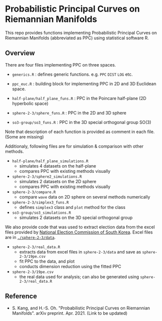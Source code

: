 # Probabilistic Principal Curves on Riemannian Manifolds

This repo provides functions implementing Probabilistic Principal Curves on Riemannian Manifolds (abbreviated as PPC) using statistical software R.

 ## Overview

There are four files implementing PPC on three spaces.

- `generics.R` : defines generic functions. e.g. `PPC` `DIST` `LOG` etc.

- `ppc_euc.R` : building block for implementing PPC in 2D and 3D Euclidean space.

- `half-plane/half_plane_funs.R` : PPC in the Poincare half-plane (2D hyperbolic space)
- `sphere-2-3/sphere_funs.R` : PPC in the 2D and 3D sphere
- `so3-group/so3_funs.R` : PPC in the 3D special orthogonal group SO(3)

Note that description of each function is provided as comment in each file. (Some are missing)



Additionaly, following files are for simulation & comparison with other methods.

- `half-plane/half_plane_simulations.R` 
  - simulates 4 datasets on the half-plane
  - compares PPC with existing methods visually
- `sphere-2-3/sphere2_simulations.R` 
  - simulates 2 datasets on the 2D sphere
  - compares PPC with existing methods visually
- `sphere-2-3/compare.R` 
  - compare `wave` data on 2D sphere on several methods numerically
- `sphere-2-3/simplex3_funs.R` 
  - defines `simplex3` class and `plot` method for the class
- `so3-group/so3_simulations.R`
  - simulates 2 datasets on the 3D special orthogonal group



We also provide code that was used to extract election data from the excel files provided by [National Election Commission of South Korea](http://info.nec.go.kr). Excel files are in [`./sphere-2-3/data`](./sphere-2-3/data).

- `sphere-2-3/real_data.R` 
  - extracts data from excel files in `sphere-2-3/data` and save as `sphere-2-3/19pe.csv`
  - fit PPC to the data, and plot
  - conducts dimension reduction using the fitted PPC
- `sphere-2-3/19pe.csv` 
  - the real data used for analysis; can also be generated using `sphere-2-3/real_data.R`



## Reference

- S. Kang, and H.-S. Oh. "Probabilistic Principal Curves on Riemannian Manifolds". arXiv preprint. Apr. 2021. (Link to be updated)